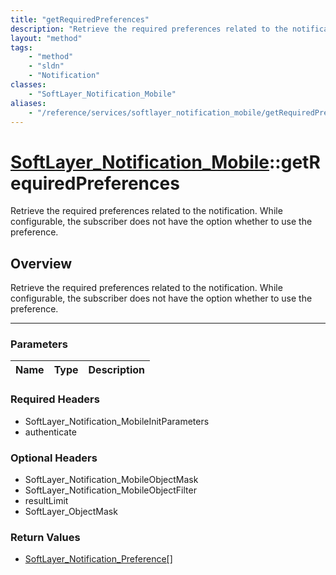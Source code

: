 ```yaml
---
title: "getRequiredPreferences"
description: "Retrieve the required preferences related to the notification. While configurable, the subscriber does not have the opti... "
layout: "method"
tags:
    - "method"
    - "sldn"
    - "Notification"
classes:
    - "SoftLayer_Notification_Mobile"
aliases:
    - "/reference/services/softlayer_notification_mobile/getRequiredPreferences"
---
```

# [SoftLayer_Notification_Mobile](/reference/services/SoftLayer_Notification_Mobile)::getRequiredPreferences

Retrieve the required preferences related to the notification. While configurable, the subscriber does not have the option whether to use the preference.


## Overview 
Retrieve the required preferences related to the notification. While configurable, the subscriber does not have the option whether to use the preference.

-----

### Parameters 
|Name | Type | Description |
| --- | --- | --- |


### Required Headers
* SoftLayer_Notification_MobileInitParameters
* authenticate


### Optional Headers
* SoftLayer_Notification_MobileObjectMask
* SoftLayer_Notification_MobileObjectFilter
* resultLimit
* SoftLayer_ObjectMask

### Return Values
* <a href='/reference/datatypes/SoftLayer_Notification_Preference'>SoftLayer_Notification_Preference[] </a>





